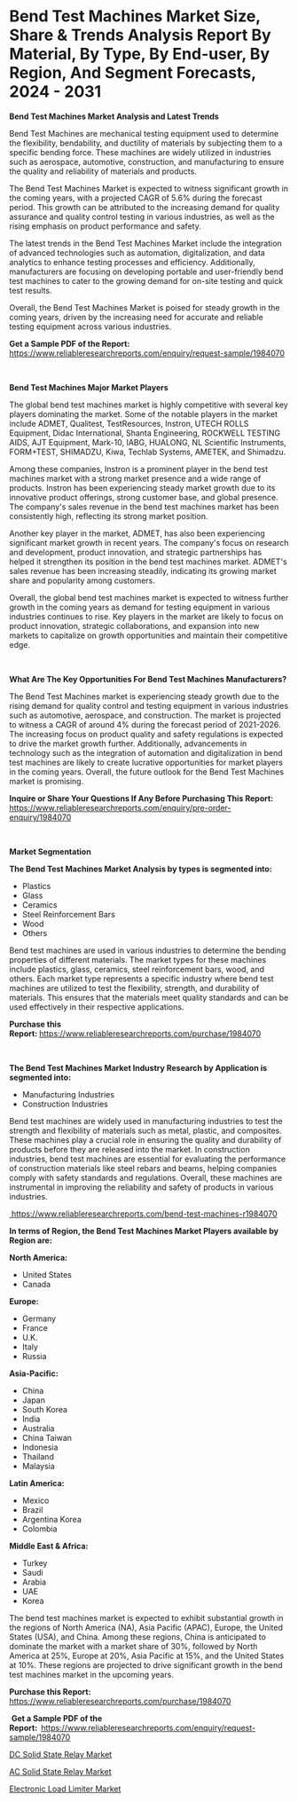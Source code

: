 <p><h1>Bend Test Machines Market Size, Share & Trends Analysis Report By Material, By Type, By End-user, By Region, And Segment Forecasts, 2024 - 2031</h1></p><p><strong>Bend Test Machines Market Analysis and Latest Trends</strong></p>
<p><p>Bend Test Machines are mechanical testing equipment used to determine the flexibility, bendability, and ductility of materials by subjecting them to a specific bending force. These machines are widely utilized in industries such as aerospace, automotive, construction, and manufacturing to ensure the quality and reliability of materials and products.</p><p>The Bend Test Machines Market is expected to witness significant growth in the coming years, with a projected CAGR of 5.6% during the forecast period. This growth can be attributed to the increasing demand for quality assurance and quality control testing in various industries, as well as the rising emphasis on product performance and safety.</p><p>The latest trends in the Bend Test Machines Market include the integration of advanced technologies such as automation, digitalization, and data analytics to enhance testing processes and efficiency. Additionally, manufacturers are focusing on developing portable and user-friendly bend test machines to cater to the growing demand for on-site testing and quick test results.</p><p>Overall, the Bend Test Machines Market is poised for steady growth in the coming years, driven by the increasing need for accurate and reliable testing equipment across various industries.</p></p>
<p><strong>Get a Sample PDF of the Report:&nbsp;</strong> <a href="https://www.reliableresearchreports.com/enquiry/request-sample/1984070">https://www.reliableresearchreports.com/enquiry/request-sample/1984070</a></p>
<p>&nbsp;</p>
<p><strong>Bend Test Machines Major Market Players</strong></p>
<p><p>The global bend test machines market is highly competitive with several key players dominating the market. Some of the notable players in the market include ADMET, Qualitest, TestResources, Instron, UTECH ROLLS Equipment, Didac International, Shanta Engineering, ROCKWELL TESTING AIDS, AJT Equipment, Mark-10, IABG, HUALONG, NL Scientific Instruments, FORM+TEST, SHIMADZU, Kiwa, Techlab Systems, AMETEK, and Shimadzu.</p><p>Among these companies, Instron is a prominent player in the bend test machines market with a strong market presence and a wide range of products. Instron has been experiencing steady market growth due to its innovative product offerings, strong customer base, and global presence. The company's sales revenue in the bend test machines market has been consistently high, reflecting its strong market position.</p><p>Another key player in the market, ADMET, has also been experiencing significant market growth in recent years. The company's focus on research and development, product innovation, and strategic partnerships has helped it strengthen its position in the bend test machines market. ADMET's sales revenue has been increasing steadily, indicating its growing market share and popularity among customers.</p><p>Overall, the global bend test machines market is expected to witness further growth in the coming years as demand for testing equipment in various industries continues to rise. Key players in the market are likely to focus on product innovation, strategic collaborations, and expansion into new markets to capitalize on growth opportunities and maintain their competitive edge.</p></p>
<p>&nbsp;</p>
<p><strong>What Are The Key Opportunities For Bend Test Machines Manufacturers?</strong></p>
<p><p>The Bend Test Machines market is experiencing steady growth due to the rising demand for quality control and testing equipment in various industries such as automotive, aerospace, and construction. The market is projected to witness a CAGR of around 4% during the forecast period of 2021-2026. The increasing focus on product quality and safety regulations is expected to drive the market growth further. Additionally, advancements in technology such as the integration of automation and digitalization in bend test machines are likely to create lucrative opportunities for market players in the coming years. Overall, the future outlook for the Bend Test Machines market is promising.</p></p>
<p><strong>Inquire or Share Your Questions If Any Before Purchasing This Report:</strong> <a href="https://www.reliableresearchreports.com/enquiry/pre-order-enquiry/1984070">https://www.reliableresearchreports.com/enquiry/pre-order-enquiry/1984070</a></p>
<p>&nbsp;</p>
<p><strong>Market Segmentation</strong></p>
<p><strong>The Bend Test Machines Market Analysis by types is segmented into:</strong></p>
<p><ul><li>Plastics</li><li>Glass</li><li>Ceramics</li><li>Steel Reinforcement Bars</li><li>Wood</li><li>Others</li></ul></p>
<p><p>Bend test machines are used in various industries to determine the bending properties of different materials. The market types for these machines include plastics, glass, ceramics, steel reinforcement bars, wood, and others. Each market type represents a specific industry where bend test machines are utilized to test the flexibility, strength, and durability of materials. This ensures that the materials meet quality standards and can be used effectively in their respective applications.</p></p>
<p><strong>Purchase this Report:&nbsp;</strong><a href="https://www.reliableresearchreports.com/purchase/1984070">https://www.reliableresearchreports.com/purchase/1984070</a></p>
<p>&nbsp;</p>
<p><strong>The Bend Test Machines Market Industry Research by Application is segmented into:</strong></p>
<p><ul><li>Manufacturing Industries</li><li>Construction Industries</li></ul></p>
<p><p>Bend test machines are widely used in manufacturing industries to test the strength and flexibility of materials such as metal, plastic, and composites. These machines play a crucial role in ensuring the quality and durability of products before they are released into the market. In construction industries, bend test machines are essential for evaluating the performance of construction materials like steel rebars and beams, helping companies comply with safety standards and regulations. Overall, these machines are instrumental in improving the reliability and safety of products in various industries.</p></p>
<p><a href="https://www.reliableresearchreports.com/bend-test-machines-r1984070">&nbsp;https://www.reliableresearchreports.com/bend-test-machines-r1984070</a></p>
<p><strong>In terms of Region, the Bend Test Machines Market Players available by Region are:</strong></p>
<p>
    <p> <strong> North America: </strong>
        <ul>
            <li>United States</li>
            <li>Canada</li>
        </ul>
        </p> 
    <p> <strong> Europe: </strong>
        <ul>
            <li>Germany</li>
            <li>France</li>
            <li>U.K.</li>
            <li>Italy</li>
            <li>Russia</li>
        </ul>
        </p> 
    <p> <strong> Asia-Pacific: </strong>
        <ul>
            <li>China</li>
            <li>Japan</li>
            <li>South Korea</li>
            <li>India</li>
            <li>Australia</li>
            <li>China Taiwan</li>
            <li>Indonesia</li>
            <li>Thailand</li>
            <li>Malaysia</li>
        </ul>
        </p> 
    <p> <strong> Latin America: </strong>
        <ul>
            <li>Mexico</li>
            <li>Brazil</li>
            <li>Argentina Korea</li>
            <li>Colombia</li>
        </ul>
        </p> 
    <p> <strong> Middle East & Africa: </strong>
        <ul>
            <li>Turkey</li>
            <li>Saudi</li>
            <li>Arabia</li>
            <li>UAE</li>
            <li>Korea</li>
        </ul>
    </p>
    </p>
<p><p>The bend test machines market is expected to exhibit substantial growth in the regions of North America (NA), Asia Pacific (APAC), Europe, the United States (USA), and China. Among these regions, China is anticipated to dominate the market with a market share of 30%, followed by North America at 25%, Europe at 20%, Asia Pacific at 15%, and the United States at 10%. These regions are projected to drive significant growth in the bend test machines market in the upcoming years.</p></p>
<p><strong>Purchase this Report: </strong><a href="https://www.reliableresearchreports.com/purchase/1984070">https://www.reliableresearchreports.com/purchase/1984070</a></p>
<p>&nbsp;<strong>Get a Sample PDF of the Report:&nbsp;&nbsp;</strong><a href="https://www.reliableresearchreports.com/enquiry/request-sample/1984070">https://www.reliableresearchreports.com/enquiry/request-sample/1984070</a></p>
<p><strong></strong></p>
<p><p><a href="https://github.com/RoccoManning/Market-Research-Report-List-6/blob/main/dc-solid-state-relay-market.md">DC Solid State Relay Market</a></p><p><a href="https://github.com/ranaacryptoaddmin/Market-Research-Report-List-1/blob/main/ac-solid-state-relay-market.md">AC Solid State Relay Market</a></p><p><a href="https://github.com/jadenRaynor/Market-Research-Report-List-1/blob/main/electronic-load-limiter-market.md">Electronic Load Limiter Market</a></p></p>